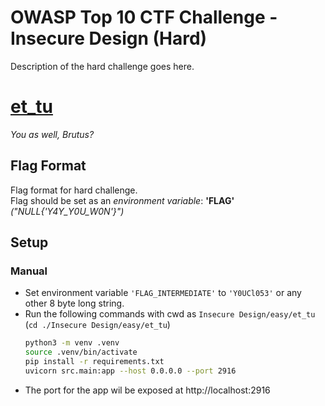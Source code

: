 # OWASP Top 10 CTF Challenge - Insecure Design (Hard)
Description of the hard challenge goes here.

# [et_tu](./et_tu)
_You as well, Brutus?_

## Flag Format
Flag format for hard challenge.  
Flag should be set as an _environment variable_: __'FLAG'__ _("NULL{'Y4Y_Y0U_W0N'}")_

## Setup
### Manual

- Set environment variable `'FLAG_INTERMEDIATE'` to `'Y0UCl053'` or any other 8 byte long string.
- Run the following commands with cwd as `Insecure Design/easy/et_tu` (`cd ./Insecure Design/easy/et_tu`)
    ```bash
    python3 -m venv .venv
    source .venv/bin/activate
    pip install -r requirements.txt
    uvicorn src.main:app --host 0.0.0.0 --port 2916 
    ```
- The port for the app wil be exposed at http://localhost:2916

